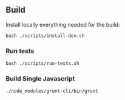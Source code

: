 
## Build

Install locally everything needed for the build:

```
bash ./scripts/install-dev.sh
```

### Run tests

```
bash ./scripts/run-tests.sh
```

### Build Single Javascript

```
./node_modules/grunt-cli/bin/grunt
```


